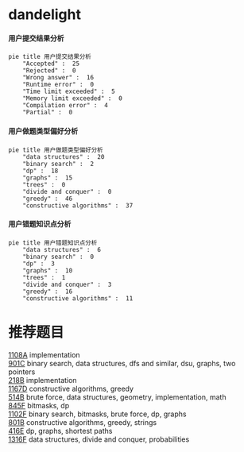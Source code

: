 # dandelight

<!-- tabs:start -->



#### **用户提交结果分析**

```mermaid
pie title 用户提交结果分析
    "Accepted" :  25
    "Rejected" :  0
    "Wrong answer" :  16
    "Runtime error" :  0
    "Time limit exceeded" :  5
    "Memory limit exceeded" :  0
    "Compilation error" :  4
    "Partial" :  0
```

#### **用户做题类型偏好分析**

```mermaid
pie title 用户做题类型偏好分析
    "data structures" :  20
    "binary search" :  2
    "dp" :  18
    "graphs" :  15
    "trees" :  0
    "divide and conquer" :  0
    "greedy" :  46
    "constructive algorithms" :  37
```
#### **用户错题知识点分析**

```mermaid
pie title 用户错题知识点分析
    "data structures" :  6
    "binary search" :  0
    "dp" :  3
    "graphs" :  10
    "trees" :  1
    "divide and conquer" :  3
    "greedy" :  16
    "constructive algorithms" :  11
```



<!-- tabs:end -->
# 推荐题目
[1108A](https://codeforces.com/contest/1108/problem/A)		implementation		  
[901C](https://codeforces.com/contest/901/problem/C)		binary search,
                        data structures,
                        dfs and similar,
                        dsu,
                        graphs,
                        two pointers		  
[218B](https://codeforces.com/contest/218/problem/B)		implementation		  
[1167D](https://codeforces.com/contest/1167/problem/D)		constructive algorithms,
                        greedy		  
[514B](https://codeforces.com/contest/514/problem/B)		brute force,
                        data structures,
                        geometry,
                        implementation,
                        math		  
[845F](https://codeforces.com/contest/845/problem/F)		bitmasks,
                        dp		  
[1102F](https://codeforces.com/contest/1102/problem/F)		binary search,
                        bitmasks,
                        brute force,
                        dp,
                        graphs		  
[801B](https://codeforces.com/contest/801/problem/B)		constructive algorithms,
                        greedy,
                        strings		  
[416E](https://codeforces.com/contest/416/problem/E)		dp,
                        graphs,
                        shortest paths		  
[1316F](https://codeforces.com/contest/1316/problem/F)		data structures,
                        divide and conquer,
                        probabilities		  
